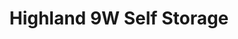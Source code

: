 ---
title: "Highland 9W Self Storage"
url: /highland/highland-9w-self-storage/
shop: storage rental
---